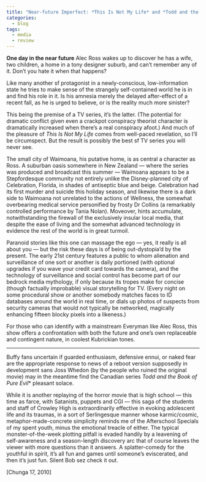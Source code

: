 ```yaml
---
title: "Near-future Imperfect: *This Is Not My Life* and *Todd and the Book of Pure Evil*"
categories:
  - blog
tags: 
  - media
  - review
---
```


**One day in the near future** Alec Ross wakes up to discover he has a wife, two children, a home in a tony designer suburb, and can’t remember any of it. Don’t you hate it when that happens?

Like many another sf protagonist in a newly-conscious, low-information state he tries to make sense of the strangely self-contained world he is in and find his role in it. Is his amnesia merely the delayed after-effect of a recent fall, as he is urged to believe, or is the reality much more sinister?

This being the premise of a TV series, it’s the latter. (The potential for dramatic conflict given even a crackpot conspiracy theorist character is dramatically increased when there’s a real conspiracy afoot.) And much of the pleasure of *This Is Not My Life* comes from well-paced revelation, so I’ll be circumspect. But the result is possibly the best sf TV series you will never see.

The small city of Waimoana, his putative home, is as central a character as Ross. A suburban oasis somewhere in New Zealand — where the series was produced and broadcast this summer — Waimoana appears to be a Stepfordesque community not entirely unlike the Disney-planned city of Celebration, Florida, in shades of antiseptic blue and beige. Celebration had its first murder and suicide this holiday season, and likewise there is a dark side to Waimoana not unrelated to the actions of Wellness, the somewhat overbearing medical service personified by frosty Dr Collins (a remarkably controlled performance by Tania Nolan). Moveover, hints accumulate, notwithstanding the firewall of the exclusively insular local media, that despite the ease of living and the somewhat advanced technology in evidence the rest of the world is in great turmoil.

Paranoid stories like this one can massage the ego — yes, it really is all about you — but the risk these days is of being out-dystopia’d by the present. The early 21st century features a public to whom alienation and surveillance of one sort or another is daily portioned (with optional upgrades if you wave your credit card towards the camera), and the technology of surveillance and social control has become part of our bedrock media mythology, if only because its tropes make for concise (though factually improbable) visual storytelling for TV. (Every night on some procedural show or another somebody matches faces to ID databases around the world in real time, or dials up photos of suspects from security cameras that would not typically be networked, magically enhancing fifteen blocky pixels into a likeness.) 

For those who can identify with a mainstream Everyman like Alec Ross, this show offers a confrontation with both the future and one’s own replaceable and contingent nature, in coolest Kubrickian tones.

* * *


Buffy fans uncertain if guarded enthusiasm, defensive ennui, or naked fear are the appropriate response to news of a reboot version supposedly in development sans Joss Whedon (by the people who ruined the original movie) may in the meantime find the Canadian series *Todd and the Book of Pure Evil** pleasant solace.

While it is another replaying of the horror movie that is high school — this time as farce, with Satanists, puppets and CGI — this saga of the students and staff of Crowley High is extraordinarily effective in evoking adolescent life and its traumas, in a sort of Serlingesque manner whose karmic/cosmic, metaphor-made-concrete simplicity reminds me of the Afterschool Specials of my spent youth, minus the emotional treacle of either. The typical monster-of-the-week plotting pitfall is evaded handily by a leavening of self-awareness and a season-length discovery arc that of course leaves the viewer with more questions than it answers. A splatter-comedy for the youthful in spirit, it’s all fun and games until someone’s eviscerated, and then it’s just fun. Silent Bob sez check it out.

 [Chunga 17, 2010]
